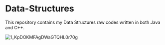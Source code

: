 # Data-Structures
This repository contains my Data Structures raw codes written in both Java and C++.

![1_KpDOKMFAgDWaGTQHL0r70g](https://user-images.githubusercontent.com/99963332/190916808-3cba622c-8591-4892-85f5-c9997feb959a.png)
